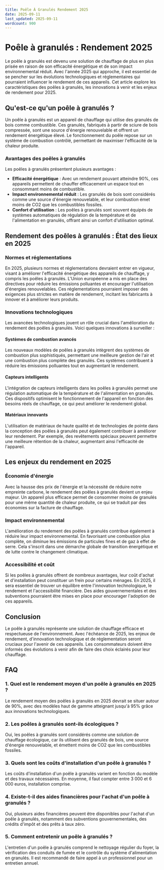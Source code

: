 ```yaml
---
title: Poêle À Granulés Rendement 2025
date: 2025-09-11
last_updated: 2025-09-11
wordcount: 900
---
```


# Poêle à granulés : Rendement 2025

Le poêle à granulés est devenu une solution de chauffage de plus en plus prisée en raison de son efficacité énergétique et de son impact environnemental réduit. Avec l'année 2025 qui approche, il est essentiel de se pencher sur les évolutions technologiques et réglementaires qui pourraient influencer le rendement de ces appareils. Cet article explore les caractéristiques des poêles à granulés, les innovations à venir et les enjeux de rendement pour 2025.

## Qu'est-ce qu'un poêle à granulés ?

Un poêle à granulés est un appareil de chauffage qui utilise des granulés de bois comme combustible. Ces granulés, fabriqués à partir de sciure de bois compressée, sont une source d'énergie renouvelable et offrent un rendement énergétique élevé. Le fonctionnement du poêle repose sur un système de combustion contrôlé, permettant de maximiser l'efficacité de la chaleur produite.

### Avantages des poêles à granulés

Les poêles à granulés présentent plusieurs avantages :

- **Efficacité énergétique** : Avec un rendement pouvant atteindre 90%, ces appareils permettent de chauffer efficacement un espace tout en consommant moins de combustible.
- **Impact environnemental réduit** : Les granulés de bois sont considérés comme une source d'énergie renouvelable, et leur combustion émet moins de CO2 que les combustibles fossiles.
- **Confort d'utilisation** : Les poêles à granulés sont souvent équipés de systèmes automatiques de régulation de la température et de l'alimentation en granulés, offrant ainsi un confort d'utilisation optimal.

## Rendement des poêles à granulés : État des lieux en 2025

### Normes et réglementations

En 2025, plusieurs normes et réglementations devraient entrer en vigueur, visant à améliorer l'efficacité énergétique des appareils de chauffage, y compris les poêles à granulés. L'Union européenne a mis en place des directives pour réduire les émissions polluantes et encourager l'utilisation d'énergies renouvelables. Ces réglementations pourraient imposer des exigences plus strictes en matière de rendement, incitant les fabricants à innover et à améliorer leurs produits.

### Innovations technologiques

Les avancées technologiques jouent un rôle crucial dans l'amélioration du rendement des poêles à granulés. Voici quelques innovations à surveiller :

#### Systèmes de combustion avancés

Les nouveaux modèles de poêles à granulés intègrent des systèmes de combustion plus sophistiqués, permettant une meilleure gestion de l'air et une combustion plus complète des granulés. Ces systèmes contribuent à réduire les émissions polluantes tout en augmentant le rendement.

#### Capteurs intelligents

L'intégration de capteurs intelligents dans les poêles à granulés permet une régulation automatique de la température et de l'alimentation en granulés. Ces dispositifs optimisent le fonctionnement de l'appareil en fonction des besoins réels de chauffage, ce qui peut améliorer le rendement global.

#### Matériaux innovants

L'utilisation de matériaux de haute qualité et de technologies de pointe dans la conception des poêles à granulés peut également contribuer à améliorer leur rendement. Par exemple, des revêtements spéciaux peuvent permettre une meilleure rétention de la chaleur, augmentant ainsi l'efficacité de l'appareil.

## Les enjeux du rendement en 2025

### Économie d'énergie

Avec la hausse des prix de l'énergie et la nécessité de réduire notre empreinte carbone, le rendement des poêles à granulés devient un enjeu majeur. Un appareil plus efficace permet de consommer moins de granulés pour une même quantité de chaleur produite, ce qui se traduit par des économies sur la facture de chauffage.

### Impact environnemental

L'amélioration du rendement des poêles à granulés contribue également à réduire leur impact environnemental. En favorisant une combustion plus complète, on diminue les émissions de particules fines et de gaz à effet de serre. Cela s'inscrit dans une démarche globale de transition énergétique et de lutte contre le changement climatique.

### Accessibilité et coût

Si les poêles à granulés offrent de nombreux avantages, leur coût d'achat et d'installation peut constituer un frein pour certains ménages. En 2025, il sera essentiel de trouver un équilibre entre l'innovation technologique, le rendement et l'accessibilité financière. Des aides gouvernementales et des subventions pourraient être mises en place pour encourager l'adoption de ces appareils.

## Conclusion

Le poêle à granulés représente une solution de chauffage efficace et respectueuse de l'environnement. Avec l'échéance de 2025, les enjeux de rendement, d'innovation technologique et de réglementation seront cruciaux pour l'avenir de ces appareils. Les consommateurs doivent être informés des évolutions à venir afin de faire des choix éclairés pour leur chauffage.

## FAQ

### 1. Quel est le rendement moyen d'un poêle à granulés en 2025 ?

Le rendement moyen des poêles à granulés en 2025 devrait se situer autour de 90%, avec des modèles haut de gamme atteignant jusqu'à 95% grâce aux innovations technologiques.

### 2. Les poêles à granulés sont-ils écologiques ?

Oui, les poêles à granulés sont considérés comme une solution de chauffage écologique, car ils utilisent des granulés de bois, une source d'énergie renouvelable, et émettent moins de CO2 que les combustibles fossiles.

### 3. Quels sont les coûts d'installation d'un poêle à granulés ?

Les coûts d'installation d'un poêle à granulés varient en fonction du modèle et des travaux nécessaires. En moyenne, il faut compter entre 3 000 et 6 000 euros, installation comprise.

### 4. Existe-t-il des aides financières pour l'achat d'un poêle à granulés ?

Oui, plusieurs aides financières peuvent être disponibles pour l'achat d'un poêle à granulés, notamment des subventions gouvernementales, des crédits d'impôt et des prêts à taux zéro.

### 5. Comment entretenir un poêle à granulés ?

L'entretien d'un poêle à granulés comprend le nettoyage régulier du foyer, la vérification des conduits de fumée et le contrôle du système d'alimentation en granulés. Il est recommandé de faire appel à un professionnel pour un entretien annuel.